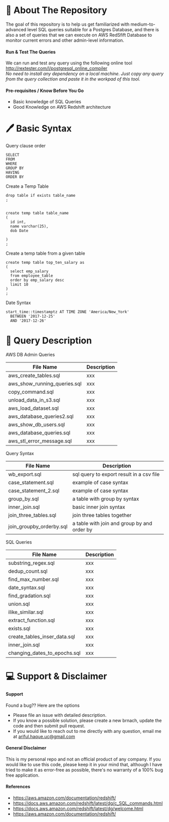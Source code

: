 :pencil: About The Repository
===
The goal of this repository is to help us get familiarized with medium-to-advanced level SQL queries suitable for a Postgres Database, and there is also a set of queries that we can execute on AWS RedSfift Database to monitor current errors and other admin-level  information. 


#### Run & Test The Queries
We can run and test any query using the following online tool
<br />http://rextester.com/l/postgresql_online_compiler
<br />*No need to install any dependency on a local machine. Just copy any query from the query collection and paste it in the workpad of this tool.*


#### Pre-requisites / Know Before You Go
  - Basic knowledge of SQL Queries
  - Good Knowledge on AWS Redshift architecture



:pen: Basic Syntax
===

Query clause order

```
SELECT
FROM
WHERE
GROUP BY
HAVING
ORDER BY

```


Create a Temp Table
```
drop table if exists table_name
;


create temp table table_name
(
  id int,
  name varchar(25),
  dob Date

)
;

```


Create a temp table from a given table
```
create temp table top_ten_salary as
(
  select emp_salary
  from employee_table 
  order by emp_salary desc
  limit 10
)
;

```

Date Syntax
```
start_time::timestamptz AT TIME ZONE 'America/New_York' 
  BETWEEN '2017-12-25' 
  AND '2017-12-26'

```


:book: Query Description
===

AWS DB Admin Queries

File Name | Description
--- | ---
aws_create_tables.sql | xxx
aws_show_running_queries.sql | xxx
copy_command.sql | xxx              
unload_data_in_s3.sql | xxx
aws_load_dataset.sql | xxx          
aws_database_queries2.sql | xxx
aws_show_db_users.sql | xxx
aws_database_queries.sql | xxx
aws_stl_error_message.sql | xxx




Query Syntax

File Name | Description
--- | ---
wb_export.sql | sql query to export result in a csv file
case_statement.sql | example of case syntax
case_statement_2.sql | example of case syntax
group_by.sql | a table with group by syntax
inner_join.sql | basic inner join syntax
join_three_tables.sql | join three tables together
join_groupby_orderby.sql | a table with join and group by and order by



SQL Queries

File Name | Description
--- | ---
substring_regex.sql | xxx
dedup_count.sql | xxx               
find_max_number.sql | xxx       
date_syntax.sql | xxx
find_gradation.sql | xxx
union.sql | xxx
ilike_similar.sql | xxx         
extract_function.sql | xxx
exists.sql | xxx                   
create_tables_inser_data.sql  | xxx
inner_join.sql | xxx           
changing_dates_to_epochs.sql  | xxx




:computer: Support & Disclaimer
===
#### Support
Found a bug?? Here are the options
  - Please file an issue with detailed description.
  - If you know a possible solution, please create a new brnach, update the code and then submit pull request.
  - If you would  like to reach out to me directly with any question, email me at ariful.haque.uc@gmail.com


#### General Disclaimer
This is my personal repo and not an official product of any company. If you would like to use this code, please keep it in your mind that, although I have tried to make it as error-free as possible, there's no warranty of a 100% bug free application. 


#### References
  - https://aws.amazon.com/documentation/redshift/
  - https://docs.aws.amazon.com/redshift/latest/dg/c_SQL_commands.html
  - https://docs.aws.amazon.com/redshift/latest/dg/welcome.html
  - https://aws.amazon.com/documentation/redshift/


